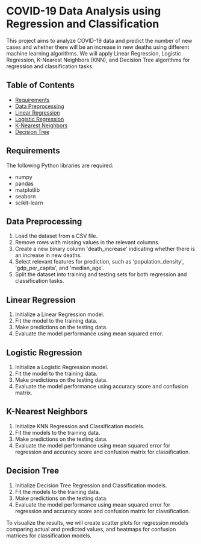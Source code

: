 # COVID-19 Data Analysis using Regression and Classification

This project aims to analyze COVID-19 data and predict the number of new cases and whether there will be an increase in new deaths using different machine learning algorithms. We will apply Linear Regression, Logistic Regression, K-Nearest Neighbors (KNN), and Decision Tree algorithms for regression and classification tasks.

## Table of Contents
- [Requirements](#requirements)
- [Data Preprocessing](#data-preprocessing)
- [Linear Regression](#linear-regression)
- [Logistic Regression](#logistic-regression)
- [K-Nearest Neighbors](#k-nearest-neighbors)
- [Decision Tree](#decision-tree)

## Requirements

The following Python libraries are required:

- numpy
- pandas
- matplotlib
- seaborn
- scikit-learn

## Data Preprocessing

1. Load the dataset from a CSV file.
2. Remove rows with missing values in the relevant columns.
3. Create a new binary column 'death_increase' indicating whether there is an increase in new deaths.
4. Select relevant features for prediction, such as 'population_density', 'gdp_per_capita', and 'median_age'.
5. Split the dataset into training and testing sets for both regression and classification tasks.

## Linear Regression

1. Initialize a Linear Regression model.
2. Fit the model to the training data.
3. Make predictions on the testing data.
4. Evaluate the model performance using mean squared error.

## Logistic Regression

1. Initialize a Logistic Regression model.
2. Fit the model to the training data.
3. Make predictions on the testing data.
4. Evaluate the model performance using accuracy score and confusion matrix.

## K-Nearest Neighbors

1. Initialize KNN Regression and Classification models.
2. Fit the models to the training data.
3. Make predictions on the testing data.
4. Evaluate the model performance using mean squared error for regression and accuracy score and confusion matrix for classification.

## Decision Tree

1. Initialize Decision Tree Regression and Classification models.
2. Fit the models to the training data.
3. Make predictions on the testing data.
4. Evaluate the model performance using mean squared error for regression and accuracy score and confusion matrix for classification.

To visualize the results, we will create scatter plots for regression models comparing actual and predicted values, and heatmaps for confusion matrices for classification models.
